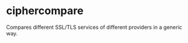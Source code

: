 ciphercompare
=============

Compares different SSL/TLS services of different providers in a generic way.
